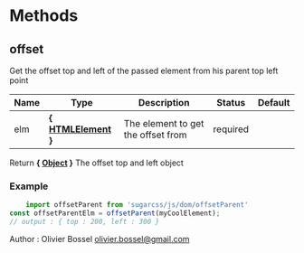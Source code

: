 # Methods


## offset

Get the offset top and left of the passed element from his parent top left point



Name  |  Type  |  Description  |  Status  |  Default
------------  |  ------------  |  ------------  |  ------------  |  ------------
elm  |  **{ [HTMLElement](https://developer.mozilla.org/fr/docs/Web/API/HTMLElement) }**  |  The element to get the offset from  |  required  |

Return **{ [Object](https://developer.mozilla.org/fr/docs/Web/JavaScript/Reference/Objets_globaux/Object) }** The offset top and left object

### Example
```js
	import offsetParent from 'sugarcss/js/dom/offsetParent'
const offsetParentElm = offsetParent(myCoolElement);
// output : { top : 200, left : 300 }
```
Author : Olivier Bossel <olivier.bossel@gmail.com>